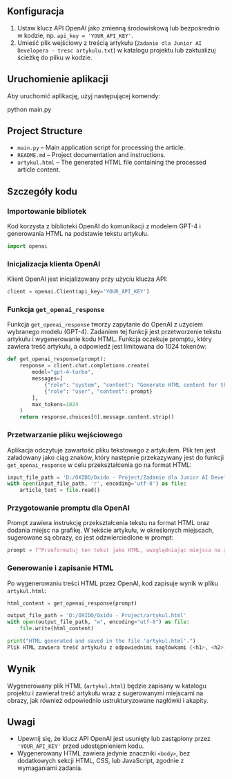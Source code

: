 ## Konfiguracja
1. Ustaw klucz API OpenAI jako zmienną środowiskową lub bezpośrednio w kodzie, np. `api_key = 'YOUR_API_KEY'`.
2. Umieść plik wejściowy z treścią artykułu (`Zadanie dla Junior AI Developera - tresc artykulu.txt`) w katalogu projektu lub zaktualizuj ścieżkę do pliku w kodzie.

## Uruchomienie aplikacji
Aby uruchomić aplikację, użyj następującej komendy:

python main.py
## Project Structure

- `main.py` – Main application script for processing the article.
- `README.md` – Project documentation and instructions.
- `artykul.html` – The generated HTML file containing the processed article content.

## Szczegóły kodu

### Importowanie bibliotek
Kod korzysta z biblioteki OpenAI do komunikacji z modelem GPT-4 i generowania HTML na podstawie tekstu artykułu.

```python
import openai
```
### Inicjalizacja klienta OpenAI

Klient OpenAI jest inicjalizowany przy użyciu klucza API:

```python
client = openai.Client(api_key='YOUR_API_KEY')
```
### Funkcja `get_openai_response`

Funkcja `get_openai_response` tworzy zapytanie do OpenAI z użyciem wybranego modelu (GPT-4). Zadaniem tej funkcji jest przetworzenie tekstu artykułu i wygenerowanie kodu HTML. Funkcja oczekuje promptu, który zawiera treść artykułu, a odpowiedź jest limitowana do 1024 tokenów:

```python
def get_openai_response(prompt):
    response = client.chat.completions.create(
        model="gpt-4-turbo",
        messages=[
            {"role": "system", "content": "Generate HTML content for the following article text."},
            {"role": "user", "content": prompt}
        ],
        max_tokens=1024
    )
    return response.choices[0].message.content.strip()
```
### Przetwarzanie pliku wejściowego

Aplikacja odczytuje zawartość pliku tekstowego z artykułem. Plik ten jest załadowany jako ciąg znaków, który następnie przekazywany jest do funkcji `get_openai_response` w celu przekształcenia go na format HTML:

```python
input_file_path = 'D:/OXIDO/Oxido - Project/Zadanie dla Junior AI Developera - tresc artykulu.txt'
with open(input_file_path, 'r', encoding='utf-8') as file:
    article_text = file.read()
```
### Przygotowanie promptu dla OpenAI

Prompt zawiera instrukcję przekształcenia tekstu na format HTML oraz dodania miejsc na grafikę. W tekście artykułu, w określonych miejscach, sugerowane są obrazy, co jest odzwierciedlone w prompt:

```python
prompt = f"Przeformatuj ten tekst jako HTML, uwzględniając miejsca na grafikę: {article_text}"
```
### Generowanie i zapisanie HTML

Po wygenerowaniu treści HTML przez OpenAI, kod zapisuje wynik w pliku `artykul.html`:

```python
html_content = get_openai_response(prompt)

output_file_path = 'D:/OXIDO/Oxido - Project/artykul.html'
with open(output_file_path, "w", encoding="utf-8") as file:
    file.write(html_content)

print("HTML generated and saved in the file 'artykul.html'.")
Plik HTML zawiera treść artykułu z odpowiednimi nagłówkami (<h1>, <h2>), akapitami (<p>), oraz miejscami na obrazy (<img src="image_placeholder.jpg" alt="Opis obrazu">).
```
## Wynik

Wygenerowany plik HTML (`artykul.html`) będzie zapisany w katalogu projektu i zawierał treść artykułu wraz z sugerowanymi miejscami na obrazy, jak również odpowiednio ustrukturyzowane nagłówki i akapity.

## Uwagi
- Upewnij się, że klucz API OpenAI jest usunięty lub zastąpiony przez `'YOUR_API_KEY'` przed udostępnieniem kodu.
- Wygenerowany HTML zawiera jedynie znaczniki `<body>`, bez dodatkowych sekcji HTML, CSS, lub JavaScript, zgodnie z wymaganiami zadania.

